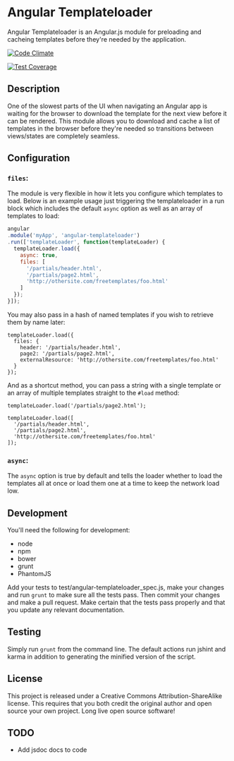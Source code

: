 # Angular Templateloader

Angular Templateloader is an Angular.js module for preloading and cacheing templates before they're needed by the application.

[![Code Climate](https://codeclimate.com/github/jacopotarantino/angular-templateloader/badges/gpa.svg)](https://codeclimate.com/github/jacopotarantino/angular-templateloader)

[![Test Coverage](https://codeclimate.com/github/jacopotarantino/angular-templateloader/badges/coverage.svg)](https://codeclimate.com/github/jacopotarantino/angular-templateloader)

## Description

One of the slowest parts of the UI when navigating an Angular app is waiting for the browser to download the template for the next view before it can be rendered. This module allows you to download and cache a list of templates in the browser before they're needed so transitions between views/states are completely seamless.


## Configuration

### `files`:

The module is very flexible in how it lets you configure which templates to load. Below is an example usage just triggering the templateloader in a run block which includes the default `async` option as well as an array of templates to load:

```javascript
angular
.module('myApp', 'angular-templateloader')
.run(['templateLoader', function(templateLoader) {
  templateLoader.load({
    async: true,
    files: [
      '/partials/header.html',
      '/partials/page2.html',
      'http://othersite.com/freetemplates/foo.html'
    ]
  });
}]);
```

You may also pass in a hash of named templates if you wish to retrieve them by name later:

```javscript
templateLoader.load({
  files: {
    header: '/partials/header.html',
    page2: '/partials/page2.html',
    externalResource: 'http://othersite.com/freetemplates/foo.html'
  }
});
```

And as a shortcut method, you can pass a string with a single template or an array of multiple templates straight to the `#load` method:

```javscript
templateLoader.load('/partials/page2.html');
```

```javscript
templateLoader.load([
  '/partials/header.html',
  '/partials/page2.html',
  'http://othersite.com/freetemplates/foo.html'
]);
```

### `async`:

The `async` option is true by default and tells the loader whether to load the templates all at once or load them one at a time to keep the network load low.


## Development

You'll need the following for development:

* node
* npm
* bower
* grunt
* PhantomJS

Add your tests to test/angular-templateloader_spec.js, make your changes and run `grunt` to make sure all the tests pass. Then commit your changes and make a pull request. Make certain that the tests pass properly and that you update any relevant documentation.


## Testing

Simply run `grunt` from the command line. The default actions run jshint and karma in addition to generating the minified version of the script.


## License

This project is released under a Creative Commons Attribution-ShareAlike license. This requires that you both credit the original author and open source your own project. Long live open source software!


## TODO

* Add jsdoc docs to code
